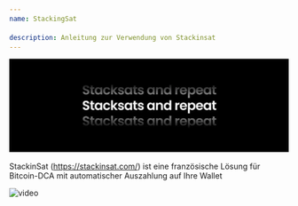 ```yaml
---
name: StackingSat

description: Anleitung zur Verwendung von Stackinsat
---
```


![cover](assets/cover.webp)

StackinSat (https://stackinsat.com/) ist eine französische Lösung für Bitcoin-DCA mit automatischer Auszahlung auf Ihre Wallet

![video](https://www.youtube.com/watch?v=mpT3kJDfRVw)
